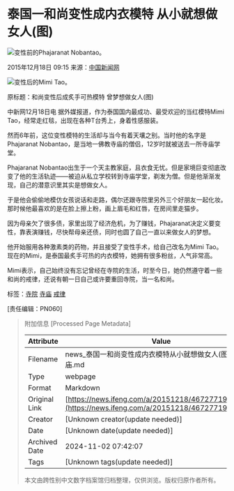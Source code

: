 # 泰国一和尚变性成内衣模特 从小就想做女人(图)

![变性前的Phajaranat Nobantao。](http://y2.ifengimg.com/cmpp/2015/12/18/09/20b05965-d7f3-4b2b-8c4d-7ec396552f2e_size88_w500_h491.jpg)

2015年12月18日 09:15 来源：[中国新闻网](http://www.chinanews.com/gj/2015/12-18/7676735.shtml)

![变性后的Mimi Tao。](http://y0.ifengimg.com/cmpp/2015/12/18/09/2a9a104b-30a3-4524-9837-6746812e3479_size98_w500_h471.jpg)

原标题：和尚变性后成炙手可热模特 曾梦想做女人(图)

中新网12月18日电 据外媒报道，作为泰国国内最成功、最受欢迎的当红模特Mimi Tao，经常走红毯，出现在各种T台秀上，身着性感服装。

然而6年前，这位变性模特的生活却与当今有着天壤之别。当时他的名字是Phajaranat Nobantao，是当地一佛教寺庙的僧侣，12岁时就被送去一所寺庙学堂。

Phajaranat Nobantao出生于一个天主教家庭，且衣食无忧。但是家境巨变彻底改变了他的生活轨迹——被迫从私立学校转到寺庙学堂，剃发为僧。但是他渐渐发现，自己的潜意识里其实是想做女人。

于是他会偷偷地模仿女孩说话和走路，偶尔还跟寺院里另外三个好朋友一起化妆。那时候他最喜欢的是在脸上擦上粉，画上眉毛和红唇，在房间里走猫步。

因为母亲欠了很多债，家里出现了经济危机，为了赚钱，Phajaranat决定义要变性，靠表演赚钱，尽快帮母亲还债，同时也圆了自己一直以来做女人的梦想。

他开始服用各种激素类的药物，并且接受了变性手术，给自己改名为Mimi Tao。现在的Mimi，是泰国最炙手可热的内衣模特，她拥有很多粉丝，人气非常高。

Mimi表示，自己始终没有忘记曾经在寺院的生活，时至今日，她仍然遵守着一些和尚的戒律，还说有朝一日自己或许要重回寺院，当一名和尚。

标签：[寺院](http://search.ifeng.com/sofeng/search.action?c=1&q=%E5%AF%BA%E9%99%A2) [寺庙](http://search.ifeng.com/sofeng/search.action?c=1&q=%E5%AF%BA%E5%BA%99) [戒律](http://search.ifeng.com/sofeng/search.action?c=1&q=%E6%88%92%E5%BE%8B)

\[责任编辑：PN060\]

> 附加信息 [Processed Page Metadata]
>
> | Attribute       | Value                                  |
> |-----------------|----------------------------------------|
> | Filename        | news_泰国一和尚变性成内衣模特从小就想做女人(图)寺院寺庙.md                             |
> | Type            | webpage                                 |
> | Format          | Markdown                               |
> | Original Link   | [https://news.ifeng.com/a/20151218/46727719_0.shtml](https://news.ifeng.com/a/20151218/46727719_0.shtml)                       |
> | Creator         | [Unknown creator(update needed)]                              |
> | Date            | [Unknown date(update needed)]                                 |
> | Archived Date   | 2024-11-02 07:42:07                             |
> | Tags            | [Unknown tags(update needed)]                                 |
>
> 本文由跨性别中文数字档案馆归档整理，仅供浏览。版权归原作者所有。
>